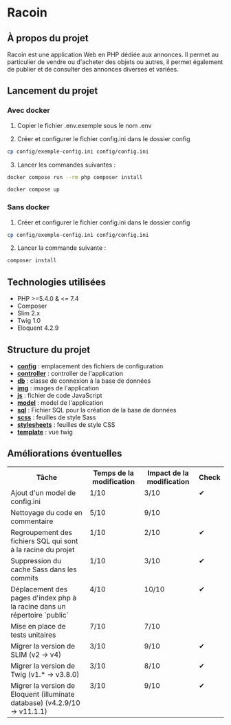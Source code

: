 # Racoin

## À propos du projet
Racoin est une application Web en PHP dédiée aux annonces. Il permet au particulier de vendre ou d'acheter des objets ou autres, il permet également de publier et de consulter des annonces diverses et variées.

## Lancement du projet 
### Avec docker 
1. Copier le fichier .env.exemple sous le nom .env

2. Créer et configurer le fichier config.ini dans le dossier config
``` bash
cp config/exemple-config.ini config/config.ini
```

3. Lancer les commandes suivantes :
``` bash
docker compose run --rm php composer install

docker compose up
```
### Sans docker 
1. Créer et configurer le fichier config.ini dans le dossier config
``` bash
cp config/exemple-config.ini config/config.ini
```

2. Lancer la commande suivante :
``` bash
composer install
```

## Technologies utilisées
- PHP >=5.4.0 & <= 7.4
- Composer
- Slim 2.x
- Twig 1.0
- Eloquent 4.2.9

## Structure du projet
- **[config](https://github.com/Aquilis13/racoin--maintenance_applicative-/tree/main/config)** : emplacement des fichiers de configuration
- **[controller](https://github.com/Aquilis13/racoin--maintenance_applicative-/tree/main/controller)** : controller de l'application
- **[db](https://github.com/Aquilis13/racoin--maintenance_applicative-/tree/main/db)** : classe de connexion à la base de données
- **[img](https://github.com/Aquilis13/racoin--maintenance_applicative-/tree/main/img)** : images de l'application
- **[js](https://github.com/Aquilis13/racoin--maintenance_applicative-/tree/main/js)** : fichier de code JavaScript
- **[model](https://github.com/Aquilis13/racoin--maintenance_applicative-/tree/main/model)** : model de l'application
- **[sql](https://github.com/Aquilis13/racoin--maintenance_applicative-/tree/main/sql)** : Fichier SQL pour la création de la base de données
- **[scss](https://github.com/Aquilis13/racoin--maintenance_applicative-/tree/main/scss)** : feuilles de style Sass
- **[stylesheets](https://github.com/Aquilis13/racoin--maintenance_applicative-/tree/main/stylesheets)** : feuilles de style CSS
- **[template](https://github.com/Aquilis13/racoin--maintenance_applicative-/tree/main/template)** : vue twig

## Améliorations éventuelles 

<table cellpadding="0">
  <tr>
    <th scope="col">Tâche</th>
    <th scope="col">Temps de la modification</th>
    <th scope="col">Impact de la modification</th>
    <th scope="col">Check</th>
  </tr>

  <tr style="padding: 0">
    <td valign="top">
        Ajout d'un model de config.ini
    </td>
    <td valign="top">
      1/10
    </td>
    <td valign="top">
      3/10
    </td>
    <td valign="top">
        ✔
    </td>
  </tr>
  
  <tr style="padding: 0">
    <td valign="top">
        Nettoyage du code en commentaire
    </td>
    <td valign="top">
      5/10
    </td>
    <td valign="top">
      9/10
    </td>
    <td valign="top">
    </td>
  </tr>

  <tr style="padding: 0">
    <td valign="top">
        Regroupement des fichiers SQL qui sont à la racine du projet
    </td>
    <td valign="top">
      1/10
    </td>
    <td valign="top">
      2/10
    </td>
    <td valign="top">
        ✔
    </td>
  </tr>

  <tr style="padding: 0">
    <td valign="top">
        Suppression du cache Sass dans les commits
    </td>
    <td valign="top">
      1/10
    </td>
    <td valign="top">
      3/10
    </td>
    <td valign="top">
      ✔
    </td>
  </tr>

  <tr style="padding: 0">
    <td valign="top">
        Déplacement des pages d'index php à la racine dans un répertoire `public`
    </td>
    <td valign="top">
      4/10
    </td>
    <td valign="top">
      10/10
    </td>
    <td valign="top">
      ✔
    </td>
  </tr>

  <tr style="padding: 0">
    <td valign="top">
        Mise en place de tests unitaires
    </td>
    <td valign="top">
      7/10
    </td>
    <td valign="top">
      7/10
    </td>
    <td valign="top">
    </td>
  </tr>

  <tr style="padding: 0">
    <td valign="top">
        Migrer la version de SLIM (v2 -> v4)
    </td>
    <td valign="top">
      3/10
    </td>
    <td valign="top">
      9/10
    </td>
    <td valign="top">
     ✔
    </td>
  </tr>

  <tr style="padding: 0">
    <td valign="top">
        Migrer la version de Twig (v1.* -> v3.8.0)
    </td>
    <td valign="top">
      3/10
    </td>
    <td valign="top">
      8/10
    </td>
    <td valign="top">
      ✔
    </td>
  </tr>

  <tr style="padding: 0">
    <td valign="top">
        Migrer la version de Eloquent (illuminate database) (v4.2.9/10 -> v11.1.1)
    </td>
    <td valign="top">
      3/10
    </td>
    <td valign="top">
      9/10
    </td>
    <td valign="top">
      ✔
    </td>
  </tr>
</table>